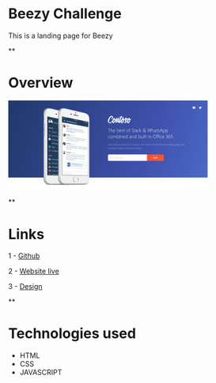 # Beezy Challenge

This is a landing page for Beezy

**

# Overview

<img align="center" width="80%" alt="html5"  src="./assets/images/overview.png"/>

**

# Links

   1 - [Github](https://github.com/Tiago-Rodrigs/beezy-challenge)

   2 - [Website live](https://beezy-challenge.netlify.app)
   
   3 - [Design](https://zpl.io/VQWP4ZW)

**

# Technologies used

* HTML
* CSS
* JAVASCRIPT
